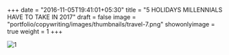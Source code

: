 +++
date = "2016-11-05T19:41:01+05:30"
title = "5 HOLIDAYS MILLENNIALS HAVE TO TAKE IN 2017"
draft = false
image = "portfolio/copywriting/images/thumbnails/travel-7.png"
showonlyimage = true
weight = 1
+++

![1]

[1]: /portfolio/copywriting/images/travel-7.png